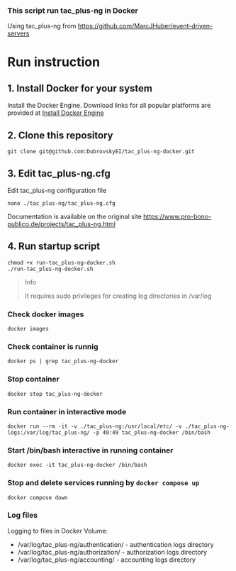 ### This script run tac_plus-ng in Docker

Using tac_plus-ng from https://github.com/MarcJHuber/event-driven-servers 

# Run instruction

## 1. Install Docker for your system

Install the Docker Engine. Download links for all popular platforms are provided at [Install Docker Engine](https://docs.docker.com/engine/install/)

## 2. Clone this repository

```Shell
git clone git@github.com:DubrovskyEI/tac_plus-ng-docker.git
```

## 3. Edit tac_plus-ng.cfg

Edit tac_plus-ng configuration file

```Shell
nano ./tac_plus-ng/tac_plus-ng.cfg
```

Documentation is available on the original site https://www.pro-bono-publico.de/projects/tac_plus-ng.html

## 4. Run startup script

```Shell
chmod +x run-tac_plus-ng-docker.sh
./run-tac_plus-ng-docker.sh
```
> Info
> 
> It requires sudo privileges for creating log directories in /var/log

### Check docker images

```Shell
docker images
```

### Check container is runnig

```Shell
docker ps | grep tac_plus-ng-docker
```

### Stop container

```Shell
docker stop tac_plus-ng-docker
```
### Run container in interactive mode 

```Shell
docker run --rm -it -v ./tac_plus-ng:/usr/local/etc/ -v ./tac_plus-ng-logs:/var/log/tac_plus-ng/ -p 49:49 tac_plus-ng-docker /bin/bash
```

### Start /bin/bash interactive in running container

```Shell
docker exec -it tac_plus-ng-docker /bin/bash
```

### Stop and delete services running by `docker compose up`

```Shell
docker compose down
```

### Log files

Logging to files in Docker Volume:

- /var/log/tac_plus-ng/authentication/ - authentication logs directory
- /var/log/tac_plus-ng/authorization/ - authorization logs directory
- /var/log/tac_plus-ng/accounting/ - accounting logs directory
